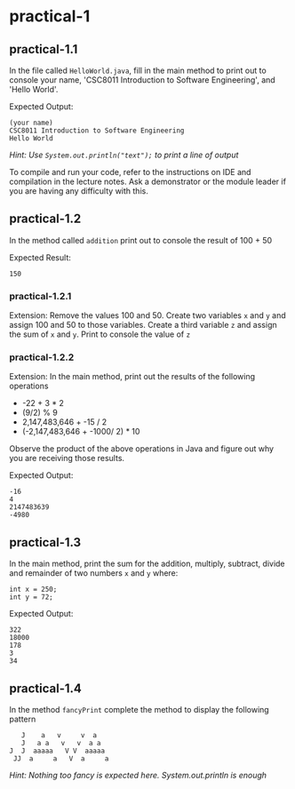 # practical-1

## practical-1.1

In the file called `HelloWorld.java`, fill in the main method to print out to console
your name, 'CSC8011 Introduction to Software Engineering', and 'Hello World'.

Expected Output:

```
(your name)
CSC8011 Introduction to Software Engineering
Hello World
```

*Hint: Use `System.out.println("text");` to print a line of output*

To compile and run your code, refer to the instructions on IDE and compilation in the lecture notes. Ask a demonstrator or the module leader
if you are having any difficulty with this.

## practical-1.2

In the method called `addition` print out to console the result of 100 + 50

Expected Result:

```
150
```

### practical-1.2.1

Extension: Remove the values 100 and 50. Create two variables `x` and `y` and
assign 100 and 50 to those variables. Create a third variable `z` and assign the
sum of `x` and `y`. Print to console the value of `z`

### practical-1.2.2

Extension: In the main method, print out the results of the following operations

- -22 + 3 * 2
- (9/2) % 9
- 2,147,483,646 + -15 / 2
- (-2,147,483,646 + -1000/ 2) * 10

Observe the product of the above operations in Java and figure out why you are
receiving those results. 

Expected Output:

```
-16
4
2147483639
-4980
```

## practical-1.3

In the main method, print the sum for the addition, multiply, subtract, divide
and remainder of two numbers `x` and `y` where:

```
int x = 250;
int y = 72;
```

Expected Output:

```
322
18000
178
3
34
```

## practical-1.4

In the method `fancyPrint` complete the method to display the following pattern


```
   J    a   v     v  a                                                                                        
   J   a a   v   v  a a                                                                                       
J  J  aaaaa   V V  aaaaa                                                                                      
 JJ  a     a   V  a     a 
```

*Hint: Nothing too fancy is expected here. System.out.println is enough*


